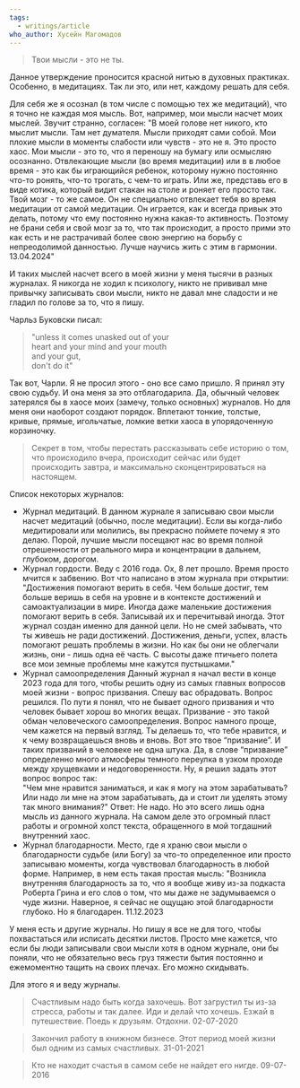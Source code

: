 ```yaml
---
tags:
  - writings/article
who_author: Хусейн Магомадов
---
```

> Твои мысли - это не ты. 

Данное утверждение проносится красной нитью в духовных практиках. Особенно, в медитациях. Так ли это, или нет, каждому решать для себя. 

Для себя же я осознал (в том числе с помощью тех же медитаций), что я точно не каждая моя мысль. Вот, например, мои мысли насчет моих мыслей. Звучит странно, согласен:
"В моей голове нет никого, кто мыслит мысли. Там нет думателя. Мысли приходят сами собой. Мои плохие мысли в моменты слабости или чувств - это не я. Это просто хаос. 
Мои мысли - это то, что я переношу на бумагу или осмысляю осознанно. Отвлекающие мысли (во время медитации) или в в любое время - это как бы играющийся ребенок, которому нужно постоянно что-то ронять, что-то трогать, с чем-то играть. Или же, представь его в виде котика, который видит стакан на столе и роняет его просто так. Твой мозг - то же самое. Он не специально отвлекает тебя во время медитации от самой медитации. Он играется, как и всегда привык это делать, потому что ему постоянно нужна какая-то активность. Поэтому не брани себя и свой мозг за то, что так происходит, а просто прими это как есть и не растрачивай более свою энергию на борьбу с непреодолимой данностью. Лучше научись жить с этим в гармонии.  
13.04.2024"

И таких мыслей насчет всего в моей жизни у меня тысячи в разных журналах. Я никогда не ходил к психологу, никто не прививал мне привычку записывать свои мысли, никто не давал мне сладости и не гладил по голове за то, что я пишу. 

Чарльз Буковски писал:
> "unless it comes unasked out of your  
> heart and your mind and your mouth  
> and your gut,  
> don't do it"

Так вот, Чарли. Я не просил этого - оно все само пришло. Я принял эту свою судьбу. И она меня за это отблагодарила. Да, обычный человек затерялся бы в хаосе моих (замечу, только основных) журналов. Но для меня они наоборот создают порядок. Вплетают тонкие, толстые, кривые, прямые, игольчатые, ломкие ветки хаоса в упорядоченную корзиночку. 

> Секрет в том, чтобы перестать рассказывать себе историю о том, что происходило вчера, происходит сейчас или будет происходить завтра, и максимально сконцентрироваться на настоящем.

Список некоторых журналов:
- Журнал медитаций. 
	В данном журнале я записываю свои мысли насчет медитаций (обычно, после медитации). Если вы когда-либо медитировали или молились, вы прекрасно поймете почему я это делаю. Порой, лучшие мысли посещают нас во время полной отрешенности от реального мира и концентрации в дальнем, глубоком, дорогом.  
- Журнал гордости. 
	Веду с 2016 года. Ох, 8 лет прошло. Время просто мчится к забвению. 
	Вот что написано в этом журнала при открытии:
	"Достижения помогают верить в себя. Чем больше достиг, тем больше веришь в себя на уровне и в контексте достижений и самоактуализации в мире.
	Иногда даже маленькие достижения помогают верить в себя. 
	Записывай их и перечитывай иногда. Этот журнал создан именно для данной цели.
	Но не смей забывать, что ты живешь не ради достижений. Достижения, деньги, успех, власть помогают решать проблемы в жизни. Но как бы они не облегчали жизнь, они - лишь одна её часть. С высоты даже птичьего полета все мои земные проблемы мне кажутся пустышками."
- Журнал самоопределения
	Данный журнал я начал вести в конце 2023 года для того, чтобы решить одну из самых главных вопросов моей жизни - вопрос призвания. 
	Спешу вас обрадовать. Вопрос решился. 
	По пути я понял, что не бывает одного призвания и что человек бывает хорош во многих вещах. Призвание - это такой обман человеческого самоопределения. Вопрос намного проще, чем кажется на первый взгляд. Ты делаешь то, что тебе нравится, и к чему возвращаешься вновь и вновь. Вот это твое “призвание”. И таких призваний в человеке не одна штука. Да, в слове “призвание” определенно много атмосферы темного переулка в узком проходе между хрущевками и недоговоренности. Ну, я решил задать этот вопрос вопрос так:  
	"Чем мне нравится заниматься, и как я могу на этом зарабатывать? Или надо ли мне на этом зарабатывать, да и стоит ли уделять этому так много внимания?"
	Ответ: Не надо. 
	Но это всего лишь одна мысль из данного журнала. На самом деле это огромный пласт работы и огромной холст текста, обращенного в мой тогдашний внутренний хаос. 
-  Журнал благодарности. 
	Место, где я храню свои мысли о благодарности судьбе (или Богу) за что-то определенное или просто записываю моменты, когда чувствовал благодарность в любой форме. Например, в нем есть такая простая мысль:
	"Возникла внутренняя благодарность за то, что я вообще живу из-за подкаста Роберта Грина и его слов о том, что мы даже не задумываемся о чуде жизни. Наверное, я сейчас не ощущаю этой благодарности глубоко. Но я благодарен. 11.12.2023

У меня есть и другие журналы. Но пишу я все не для того, чтобы похвастаться или исписать десятки листов. Просто мне кажется, что если бы люди записывали свои мысли хотя в одном журнале, они бы поняли, что не обязательно весь груз тяжести бытия постоянно и ежемоментно тащить на своих плечах. Его можно скидывать. 

Для этого я и веду журналы. 

> Счастливым надо быть когда захочешь. Вот загрустил ты из-за стресса, работы и так далее. Иди и делай что хочешь. Езжай в путешествие. Поедь к друзьям. Отдохни. 02-07-2020

> Закончил работу в книжном бизнесе. Этот период моей жизни был одним из самых счастливых. 31-01-2021

> Кто не находит счастья в самом себе не найдет его нигде. 09-07-2016

